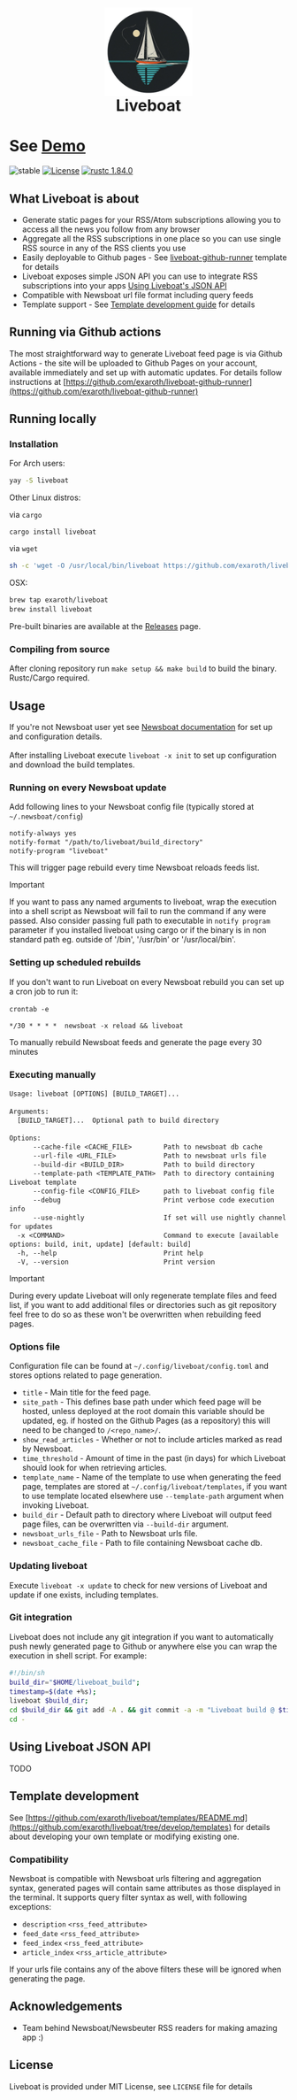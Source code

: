 <h1 align="center">
<img align="center" width="160" height="160" src="logo.png" alt="Liveboat"><br/>
Liveboat
</h1>
<h1>See <a href="https://konrad.website/liveboat-github-runner" target="_blank">Demo</a></h1>

![stable](https://github.com/exaroth/liveboat/actions/workflows/test.yml/badge.svg?branch=main)
[![License](https://img.shields.io/github/license/exaroth/liveboat)](https://github.com/exaroth/liveboat/blob/develop/LICENSE)
[![rustc 1.84.0](https://img.shields.io/badge/rust-1.84%2B-orange.svg)](https://img.shields.io/badge/rust-1.84%2B-orange.svg)

## What Liveboat is about
- Generate static pages for your RSS/Atom subscriptions allowing you to access all the news you follow from any browser
- Aggregate all the RSS subscriptions in one place so you can use single RSS source in any of the RSS clients you use
- Easily deployable to Github pages - See [liveboat-github-runner](https://github.com/exaroth/liveboat-github-runner) template for details
- Liveboat exposes simple JSON API you can use to integrate RSS subscriptions into your apps [Using Liveboat's JSON API](#using-liveboat-json-api)
- Compatible with Newsboat url file format including query feeds
- Template support - See [Template development guide](#template-development) for details

## Running via Github actions
The most straightforward way to generate Liveboat feed page is via Github Actions - the site will be uploaded to Github Pages on your account, available immediately and set up with automatic updates.
For details follow instructions at [https://github.com/exaroth/liveboat-github-runner](https://github.com/exaroth/liveboat-github-runner)

## Running locally

### Installation

For Arch users:

``` sh
yay -S liveboat
```

Other Linux distros:

via `cargo`
```
cargo install liveboat
```

via `wget`

``` sh
sh -c 'wget -O /usr/local/bin/liveboat https://github.com/exaroth/liveboat/releases/download/stable/liveboat-linux-musl && chmod +x /usr/local/bin/liveboat'
```

OSX:

``` sh
brew tap exaroth/liveboat
brew install liveboat
```

Pre-built binaries are available at the [Releases](https://github.com/exaroth/liveboat/releases/tag/stable) page.

### Compiling from source

After cloning repository run `make setup && make build` to build the binary. Rustc/Cargo required.

## Usage

If you're not Newsboat user yet see [Newsboat documentation](https://newsboat.org/releases/2.10.2/docs/newsboat.html) for set up and configuration details.
<br/>
<br/>
After installing Liveboat execute `liveboat -x init` to set up configuration and download the build templates.

### Running on every Newsboat update

Add following lines to your Newsboat config file (typically stored at `~/.newsboat/config`)

```
notify-always yes
notify-format "/path/to/liveboat/build_directory"
notify-program "liveboat"
```
This will trigger page rebuild every time Newsboat reloads feeds list.
> [!IMPORTANT]
> If you want to pass any named arguments to liveboat, wrap the execution into a shell script as Newsboat will fail to run the command if any were passed. Also consider passing full path to executable in `notify program` parameter if you installed liveboat using cargo or if the binary is in non standard path eg. outside of  '/bin', '/usr/bin' or '/usr/local/bin'.


###  Setting up scheduled rebuilds

If you don't want to run Liveboat on every Newsboat rebuild you can set up a cron job to run it:

`crontab -e`

```
*/30 * * * *  newsboat -x reload && liveboat
```

To manually rebuild Newsboat feeds and generate the page every 30 minutes

### Executing manually


```
Usage: liveboat [OPTIONS] [BUILD_TARGET]...

Arguments:
  [BUILD_TARGET]...  Optional path to build directory

Options:
      --cache-file <CACHE_FILE>        Path to newsboat db cache
      --url-file <URL_FILE>            Path to newsboat urls file
      --build-dir <BUILD_DIR>          Path to build directory
      --template-path <TEMPLATE_PATH>  Path to directory containing Liveboat template
      --config-file <CONFIG_FILE>      path to liveboat config file
      --debug                          Print verbose code execution info
      --use-nightly                    If set will use nightly channel for updates
  -x <COMMAND>                         Command to execute [available options: build, init, update] [default: build]
  -h, --help                           Print help
  -V, --version                        Print version
```

> [!IMPORTANT]
> During every update Liveboat will only regenerate template files and feed list, if you want to add additional files or directories such as git repository feel free to do so as these won't be overwritten when rebuilding feed pages.

### Options file

Configuration file can be found at `~/.config/liveboat/config.toml` and stores options related to page generation.

- `title` - Main title for the feed page.
- `site_path` - This defines base path under which feed page will be hosted, unless deployed at the root domain this variable should be updated, eg. if hosted on the Github Pages (as a repository) this will need to be changed to `/<repo_name>/`.
- `show_read_articles` - Whether or not to include articles marked as read by Newsboat.
- `time_threshold` - Amount of time in the past (in days) for which Liveboat should look for when retrieving articles. 
- `template_name` - Name of the template to use when generating the feed page, templates are stored at `~/.config/liveboat/templates`, if you want to use template located elsewhere use `--template-path` argument when invoking Liveboat.
- `build_dir` - Default path to directory where Liveboat will output feed page files, can be overwritten via `--build-dir` argument.
- `newsboat_urls_file` - Path to Newsboat urls file.
- `newsboat_cache_file` - Path to file containing Newsboat cache db.

### Updating liveboat

Execute `liveboat -x update` to check for new versions of Liveboat and update if one exists, including templates.


### Git integration

Liveboat does not include any git integration if you want to automatically push newly generated page to Github or anywhere else you can wrap the execution in shell script. For example:
``` sh
#!/bin/sh
build_dir="$HOME/liveboat_build";
timestamp=$(date +%s);
liveboat $build_dir;
cd $build_dir && git add -A . && git commit -a -m "Liveboat build @ $timestamp" && git push;
cd -
```
## Using Liveboat JSON API
TODO

## Template development

See [https://github.com/exaroth/liveboat/templates/README.md](https://github.com/exaroth/liveboat/tree/develop/templates) for details about developing your own template or modifying existing one.

### Compatibility

Newsboat is compatible with Newsboat urls filtering and aggregation syntax, generated pages will contain same attributes as those displayed in the terminal. It supports query filter syntax as well, with following exceptions:
- `description` `<rss_feed_attribute>`
- `feed_date` `<rss_feed_attribute>`
- `feed_index` `<rss_feed_attribute>`
- `article_index` `<rss_article_attribute>`

If your urls file contains any of the above filters these will be ignored when generating the page. 

## Acknowledgements
- Team behind Newsboat/Newsbeuter RSS readers for making amazing app :)
 
## License
Liveboat is provided under MIT License, see `LICENSE` file for details


